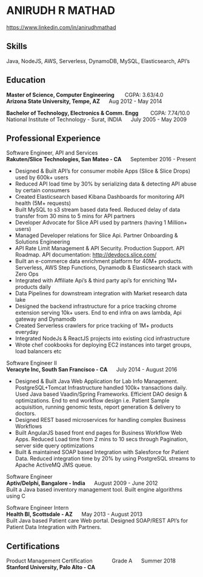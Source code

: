 # ANIRUDH R MATHAD                               
https://www.linkedin.com/in/anirudhmathad  

## Skills
Java, NodeJS, AWS, Serverless, DynamoDB, MySQL, Elasticsearch, API’s

## Education
**Master of Science, Computer Engineering** &nbsp;&nbsp;&nbsp;&nbsp;&nbsp;&nbsp;CGPA: 3.63/4.0  
**Arizona State University, Tempe, AZ**   &nbsp;&nbsp;&nbsp;&nbsp;&nbsp;Aug 2012 - May 2014

**Bachelor of Technology, Electronics & Comm. Engg**  &nbsp;&nbsp;&nbsp;&nbsp;&nbsp;&nbsp; CGPA: 7.74/10.0  
  National Institute of Technology - Surat, INDIA      &nbsp;&nbsp;&nbsp;&nbsp;&nbsp;July 2005 - May 2009

## Professional Experience

Software Engineer, API and Services  
**Rakuten/Slice Technologies, San Mateo - CA** &nbsp;&nbsp;&nbsp;&nbsp;&nbsp;September 2016  -  Present 

- Designed & Built API’s for consumer mobile Apps (Slice & Slice Drops) used by 600k+ users
- Reduced API load time by 30% by serializing data & detecting API abuse by certain consumers
- Created Elasticsearch based Kibana Dashboards for monitoring API health (5M+ requests)
- Built MySQL to s3 stream based data feed. Reduced delay of data transfer from 30 mins to 5 mins for API partners
- Developer Advocate for Slice API used by partners (having 1 Million+ users) 
- Managed Developer relations for Slice Api. Partner Onboarding & Solutions Engineering
- API Rate Limit Management & API Security. Production Support. API Roadmap. API documentation: http://devdocs.slice.com/ 
- Built an e-commerce data enrichment platform for 40M+ products. Serverless, AWS Step Functions, Dynamodb & Elasticsearch stack with Zero Ops
- Integrated with Affiliate Api’s & third party api’s for enriching 1M+ products daily
- Data Pipelines for downstream integration with Market research data lake
- Designed the backend infrastructure for a price tracking chrome extension serving 10k+ users. End to end infra on aws lambda, Api gateway and Dynamodb
- Created Serverless crawlers for price tracking of 1M+ products everyday
- Integrated NodeJs & ReactJS projects into existing cicd infrastructure
- Wrote chef cookbooks for deploying EC2 instances into target groups, load balancers etc

Software Engineer II  
**Veracyte Inc, South San Francisco - CA**    &nbsp;&nbsp;&nbsp;&nbsp;&nbsp;July 2014 - August 2016

- Designed & Built Java Web Application for Lab Info Management. PostgreSQL+Tomcat Infrastructure handled 100k+ transactions daily. Used Java based Vaadin/Spring Frameworks. Efficient DAO design & optimizations. End to end workflow design i.e. Patient Sample acquisition, running genomic tests, report generation & delivery to doctors. 
- Designed REST based microservices for handling complex Business Workflows
- Built AngularJS based front end pages for Business Workflow Web Apps. Reduced Load time from 2 mins to 10 secs through Pagination, server side query optimizations 
- Built & maintained SOAP based Integration with Salesforce for Patient Data. Reduced integration time by 20% by using PostgreSQL streams to Apache ActiveMQ JMS queue.

Software Engineer  
**Aptiv/Delphi, Bangalore - India**        &nbsp;&nbsp;&nbsp;&nbsp;&nbsp;August 2009 - June 2012  
Built a Java based inventory management tool. Built engine algorithms using C

Software Engineer Intern  
**Health BI, Scottsdale - AZ**  &nbsp;&nbsp;&nbsp;&nbsp;&nbsp;May 2013 - August 2013  
Built Java based Patient care Web portal. Designed SOAP/REST API’s for Patient Data Integration with Partners.

## Certifications

Product Management Certification  &nbsp;&nbsp;&nbsp;&nbsp;&nbsp;&nbsp;&nbsp;&nbsp;&nbsp;&nbsp;&nbsp; Grade A  &nbsp;&nbsp;&nbsp;&nbsp;&nbsp;Summer 2018  
**Stanford University, Palo Alto - CA**
